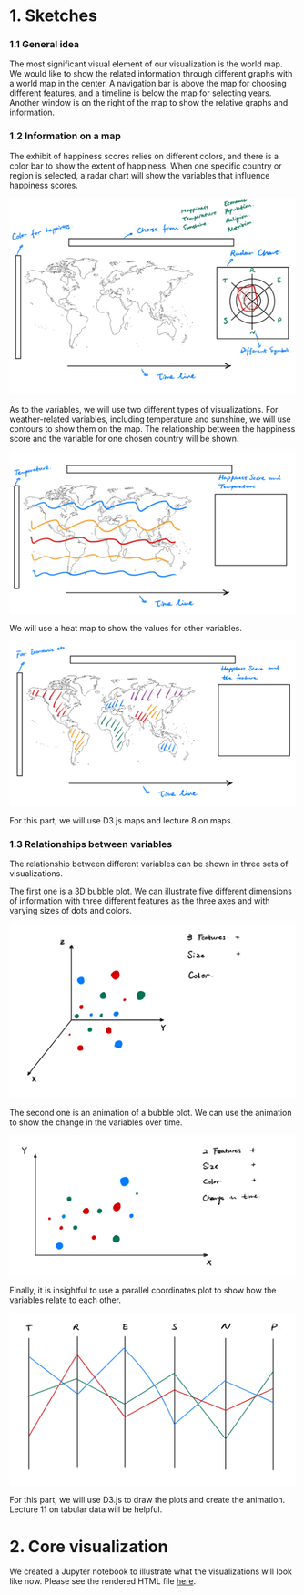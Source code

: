 # 1. Sketches

### 1.1 General idea

The most significant visual element of our visualization is the world map. We would like to show the related information through different graphs with a world map in the center. A navigation bar is above the map for choosing different features, and a timeline is below the map for selecting years. Another window is on the right of the map to show the relative graphs and information.

### 1.2 Information on a map

The exhibit of happiness scores relies on different colors, and there is a color bar to show the extent of happiness. When one specific country or region is selected, a radar chart will show the variables that influence happiness scores.

![hap](./img/hap.jpeg)

 As to the variables, we will use two different types of visualizations. For weather-related variables, including temperature and sunshine, we will use contours to show them on the map. The relationship between the happiness score and the variable for one chosen country will be shown.

![wea](./img/wea.jpeg)

We will use a heat map to show the values for other variables.

![eco](./img/eco.jpeg)

For this part, we will use D3.js maps and lecture 8 on maps.

### 1.3 Relationships between variables

The relationship between different variables can be shown in three sets of visualizations. 

The first one is a 3D bubble plot. We can illustrate five different dimensions of information with three different features as the three axes and with varying sizes of dots and colors. 

![3d](./img/3d.jpeg)

The second one is an animation of a bubble plot. We can use the animation to show the change in the variables over time. 

![ani](./img/ani.jpeg)

Finally, it is insightful to use a parallel coordinates plot to show how the variables relate to each other.

![pc](./img/pc.jpeg)

For this part, we will use D3.js to draw the plots and create the animation. Lecture 11 on tabular data will be helpful.



# 2. Core visualization

We created a Jupyter notebook to illustrate what the visualizations will look like now. Please see the rendered HTML file [here](https://htmlpreview.github.io/?https://github.com/com-480-data-visualization/datavis-project-2022-msn/blob/main/Milestone2/core_visualization.html).
